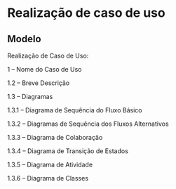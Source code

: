 # Realização de caso de uso

## Modelo

<nome do projeto>

Realização de Caso de Uso: <nome do caso de uso>

1 – Nome do Caso de Uso

1.2 – Breve Descrição

1.3 – Diagramas

1.3.1 – Diagrama de Sequência do Fluxo Básico

1.3.2 – Diagramas de Sequência dos Fluxos Alternativos

1.3.3 – Diagrama de Colaboração

1.3.4 – Diagrama de Transição de Estados

1.3.5 – Diagrama de Atividade

1.3.6 – Diagrama de Classes
